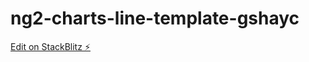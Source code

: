 # ng2-charts-line-template-gshayc

[Edit on StackBlitz ⚡️](https://stackblitz.com/edit/ng2-charts-line-template-gshayc)